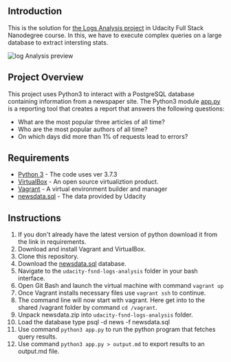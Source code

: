 ## Introduction
This is the solution for [the Logs Analysis project](https://github.com/cangir-education/udacity-fsnd-logs-analysis/docs/assignment.md) in Udacity Full Stack Nanodegree course. In this, we have to execute complex queries on a large database to extract intersting stats.

![log Analysis preview](https://github.com/cangir-education/udacity-fsnd-logs-analysis/blob/master/screenshot.png)

## Project Overview
This project uses Python3 to interact with a PostgreSQL database containing information from a newspaper site. The Python3 module [app.py](https://github.com/cangir-education/udacity-fsnd-logs-analysis/blob/master/app.py) is a reporting tool that creates a report that answers the following questions:

- What are the most popular three articles of all time?
- Who are the most popular authors of all time?
- On which days did more than 1% of requests lead to errors?

## Requirements
- [Python 3](https://www.python.org/downloads/) - The code uses ver 3.7.3
- [VirtualBox](https://www.virtualbox.org/) - An open source virtualiztion product.
- [Vagrant](https://www.vagrantup.com/) - A virtual environment builder and manager
- [newsdata.sql](https://d17h27t6h515a5.cloudfront.net/topher/2016/August/57b5f748_newsdata/newsdata.zip) - The data provided by Udacity


## Instructions
1. If you don't already have the latest version of python download it from the link in requirements.
2. Download and install Vagrant and VirtualBox.
3. Clone this repository.
4. Download the [newsdata.sql](https://d17h27t6h515a5.cloudfront.net/topher/2016/August/57b5f748_newsdata/newsdata.zip) database.
5. Navigate to the `udacity-fsnd-logs-analysis` folder in your bash interface.
6. Open Git Bash and launch the virtual machine with command `vagrant up`
7. Once Vagrant installs necessary files use `vagrant ssh` to continue.
8. The command line will now start with vagrant. Here get into to the shared /vagrant folder by command `cd /vagrant`.
9. Unpack newsdata.zip into `udacity-fsnd-logs-analysis` folder.
10. Load the database type psql -d news -f newsdata.sql
11. Use command `python3 app.py` to run the python program that fetches query results.
12. Use command `python3 app.py > output.md` to export results to an output.md file. 